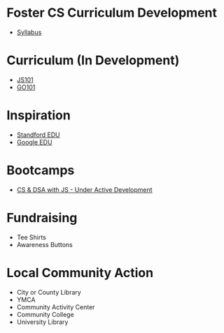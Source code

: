 # Foster CS Curriculum Development

- [Syllabus](https://github.com/fostercs/fostercs-syllabus/tree/main)

# Curriculum (In Development)
- [JS101](https://replit.com/@CodeAlongStudio/JS101#README.md)
- [GO101](https://fostercs.wpengine.com/?courses=computer-science-basics-with-go)

# Inspiration
- [Standford EDU](https://codeinplace.stanford.edu/)
- [Google EDU](https://edu.google.com/intl/ALL_in/computer-science/)

# Bootcamps
- [CS & DSA with JS - Under Active Development](https://github.com/fostercs/dsa-cs-js)

# Fundraising
- Tee Shirts
- Awareness Buttons

# Local Community Action
- City or County Library
- YMCA
- Community Activity Center
- Community College
- University Library
